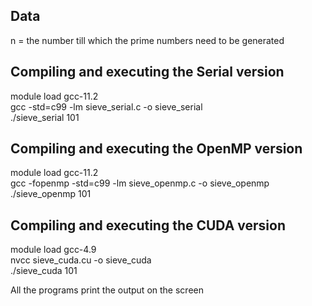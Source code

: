## Data
n = the number till which the prime numbers need to be generated

## Compiling and executing the Serial version
module load gcc-11.2<br />
gcc -std=c99 -lm sieve_serial.c -o sieve_serial<br />
./sieve_serial 101<br />

## Compiling and executing the OpenMP version
module load gcc-11.2<br />
gcc -fopenmp -std=c99 -lm sieve_openmp.c -o sieve_openmp<br />
./sieve_openmp 101<br />

## Compiling and executing the CUDA version
module load gcc-4.9<br />
nvcc sieve_cuda.cu -o sieve_cuda<br />
./sieve_cuda 101<br />

All the programs print the output on the screen



